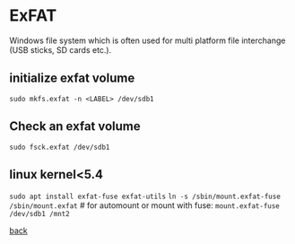 ExFAT
=====

Windows file system which is often used for multi platform file interchange (USB sticks, SD cards etc.).

initialize exfat volume
-----------------------

`sudo mkfs.exfat -n <LABEL> /dev/sdb1`

Check an exfat volume
---------------------

`sudo fsck.exfat /dev/sdb1`

linux kernel<5.4
----------------

`sudo apt install exfat-fuse exfat-utils`
`ln -s /sbin/mount.exfat-fuse /sbin/mount.exfat`	# for automount
or mount with fuse: `mount.exfat-fuse /dev/sdb1 /mnt2`

[back](./)

